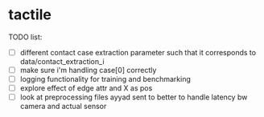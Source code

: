 # tactile
TODO list:
- [ ] different contact case extraction parameter such that it corresponds to data/contact_extraction_i
- [ ] make sure i'm handling case[0] correctly
- [ ] logging functionality for training and benchmarking
- [ ] explore effect of edge attr and X as pos
- [ ] look at preprocessing files ayyad sent to better to handle latency bw camera and actual sensor